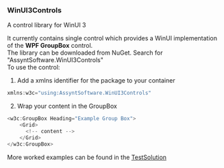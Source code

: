 ### WinUI3Controls

A control library for WinUI 3

It currently contains single control which provides a WinUI implementation of the **WPF GroupBox** control.\
The library can be downloaded from NuGet. Search for "AssyntSoftware.WinUI3Controls"\
To use the control:

1) Add a xmlns identifier for the package to your container

```c#
xmlns:w3c="using:AssyntSoftware.WinUI3Controls"
```

2) Wrap your content in the GroupBox

```c#
<w3c:GroupBox Heading="Example Group Box">
    <Grid>
      <!-- content -->
    </Grid>
</w3c:GroupBox>
```

More worked examples can be found in the [TestSolution](TestSolution)
